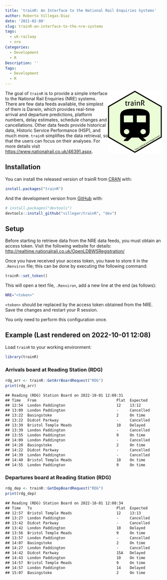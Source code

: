 ```yaml
---
title: 'trainR: An Interface to the National Rail Enquiries Systems'
author: Roberto Villegas-Diaz
date: '2021-02-08'
slug: trainR-an-interface-to-the-nre-systems
tags:
  - uk-railway
  - nre
Categories:
  - Development
  - R
Description: ''
Tags:
  - Development
  - R
---
```


<img src="https://raw.githubusercontent.com/villegar/trainR/main/inst/images/logo.png" alt="logo" align="right" height=200px/>

The goal of `trainR` is to provide a simple interface to the 
National Rail Enquiries (NRE) systems. There are few data feeds 
available, the simplest of them is Darwin, which provides real-time 
arrival and departure predictions, platform numbers, delay estimates, 
schedule changes and cancellations. Other data feeds provide historical 
data, Historic Service Performance (HSP), and much more. `trainR` 
simplifies the data retrieval, so that the users can focus on their 
analyses. For more details visit 
https://www.nationalrail.co.uk/46391.aspx.

## Installation

You can install the released version of trainR from [CRAN](https://CRAN.R-project.org) with:

``` r
install.packages("trainR")
```

And the development version from [GitHub](https://github.com/) with:

``` r
# install.packages("devtools")
devtools::install_github("villegar/trainR", "dev")
```

## Setup
Before starting to retrieve data from the NRE data feeds, you must obtain an access token. 
Visit the following website for details: http://realtime.nationalrail.co.uk/OpenLDBWSRegistration/

Once you have received your access token, you have to store it in the `.Renviron` file; this can be 
done by executing the following command:


```r
trainR::set_token()
```

This will open a text file, `.Renviron`, add a new line at the end (as follows):

```bash
NRE="<token>"
```

`<token>` should be replaced by the access token obtained from the NRE. Save the changes and restart 
your R session.

You only need to perform this configuration once.

## Example (Last rendered on 2022-10-01 12:08)

Load `trainR` to your working environment:

```r
library(trainR)
```

### Arrivals board at Reading Station (RDG)


```r
rdg_arr <- trainR::GetArrBoardRequest("RDG")
print(rdg_arr)
```

```
## Reading (RDG) Station Board on 2022-10-01 12:08:31
## Time   From                                    Plat  Expected
## 12:54  London Paddington                       12    13:12
## 13:09  London Paddington                       -     Cancelled
## 13:22  Basingstoke                             2     On time
## 13:22  Didcot Parkway                          -     Cancelled
## 13:39  Bristol Temple Meads                    10    Delayed
## 13:39  London Paddington                       -     Cancelled
## 13:55  London Paddington                       9     On time
## 14:09  London Paddington                       -     Cancelled
## 14:20  Basingstoke                             2     On time
## 14:22  Didcot Parkway                          -     Cancelled
## 14:39  London Paddington                       -     Cancelled
## 14:40  Bristol Temple Meads                    10    On time
## 14:55  London Paddington                       9     On time
```

### Departures board at Reading Station (RDG)


```r
rdg_dep <- trainR::GetDepBoardRequest("RDG")
print(rdg_dep)
```

```
## Reading (RDG) Station Board on 2022-10-01 12:08:34
## Time   To                                      Plat  Expected
## 12:57  Bristol Temple Meads                    12    13:13
## 13:27  London Paddington                       -     Cancelled
## 13:42  Didcot Parkway                          -     Cancelled
## 13:42  London Paddington                       10    Delayed
## 13:56  Bristol Temple Meads                    9     On time
## 13:57  London Paddington                       -     Cancelled
## 14:07  Basingstoke                             2     On time
## 14:27  London Paddington                       -     Cancelled
## 14:42  Didcot Parkway                          15A   Delayed
## 14:43  London Paddington                       10    On time
## 14:57  Bristol Temple Meads                    9     On time
## 14:57  London Paddington                       14    Delayed
## 15:07  Basingstoke                             2     On time
```
